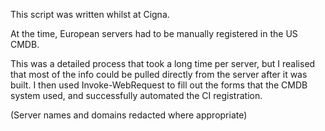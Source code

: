 This script was written whilst at Cigna. 

At the time, European servers had to be manually registered in the US CMDB.

This was a detailed process that took a long time per server, but I realised that most of the info could be pulled directly from the server after it was built. I then used Invoke-WebRequest to fill out the forms that the CMDB system used, and successfully automated the CI registration.

(Server names and domains redacted where appropriate)